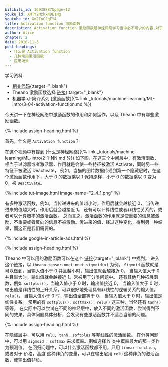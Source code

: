 ```yaml
---
bilibili_id: 16938887&page=12
youku_id: XMTY2MzkxNDE1Ng
youtube_id: Xm2InCJqFY4
title: Activation function 激励函数
description: Activation function 激励函数是神经网络学习当中必不可少的内容,对于不同种的问题,我们运用到的激励函数也会不同. 大家可以尝试不同种的激励函数看看效果哪种会好.
author: Alice
chapter: 2
date: 2016-11-3
post-headings:
  - 什么是 Activation function
  - 几种常用激活函数
  - 应用场景
---
```



学习资料:
  * [相关代码](https://github.com/unitytutorial/tutorials/blob/master/theanoTUT/theano7_activation_function.py){:target="_blank"}
  * Theano 激励函数选择 [链接](http://deeplearning.net/software/theano/library/tensor/nnet/nnet.html#theano.tensor.nnet.nnet.sigmoid){:target="_blank"}
  * 机器学习-简介系列 [激励函数]({% link _tutorials/machine-learning/ML-intro/3-04-activation-function.md %})


今天讲一下在神经网络中激励函数的作用和如何运作，以及 Theano 中有哪些激励函数。



{% include assign-heading.html %}

首先，什么是 `Activation function`？

在这个视频中有提到 [什么是神经网络]({% link _tutorials/machine-learning/ML-intro/2-1-NN.md %})
如下图，在这三个中间层中，有激活函数，相当于过滤器或者激活器，作用就是会使一些特征被激活 Activate，同时另一些特征不被激活 Deactivate，
例如，当猫的图片数据传递到第一个隐藏层时，在这个激励函数作用下，大于 0 的数据乘以 1 保持原样，小于 0 的数据乘以 0 变为 0，被 `Deactivate`。

{% include tut-image.html image-name="2_4_1.png" %}

有多种激活函数，例如，当传递进来的值越小时，作用后就会越接近 0， 当传递进来的值越大时，作用后就会越接近 1。
还有可以计算线性或者非线性关系的，或者可以计算概率的激活函数。
总而言之，激活函数的作用就是使重要的信息被激励，不重要或者反向的信息不被激励。传进来的值，经过这种变化，得到另一种结果，而这正是我们需要的。


{% include google-in-article-ads.html %}

{% include assign-heading.html %}

Theano 中可以用的激励函数可以在这个 [链接](http://deeplearning.net/software/theano/library/tensor/nnet/nnet.html){:target="_blank"} 中找到。
进入这个链接，以 `theano.tensor.nnet.nnet.sigmoid(x)` 为例。
`Sigmoid` 函数就是可以做到，当输入值小于 0 并且越小时，输出值就会越接近 0， 当输入值大于 0 并且越大时，输出值就会越接近 1。常被用于分类问题中。
还有其他几种拓展函数，例如 `softplus()`，当输入值小于 0 时，输出值接近 0， 当输入值大于 0 时，输出值是非线性的上升关系。可以很好地处理具有非线性的逻辑关系的输入值。
`relu()`， 当输入值小于 0 时，输出值全部等于 0， 当输入值大于 0 时，输出值是线性关系。
常用的有 `softplus()，softmax()，relu()` 这三种，当然还有 `tanh()` 等等。
在实际中可以尝试在不同的神经层中，放入不同的激活函数，尝试得到不同的效果。具体问题具体分析，会发现有些激活函数并不适合当前的问题。


{% include assign-heading.html %}

在隐藏层中，可以用 `relu, tanh, softplus` 等非线性的激活函数。
在分类问题中，可以用 `sigmoid ，softmax` 来求概率。例如选择 N 类中概率最大的那一类作为预测值。
在回归问题中，可以什么激活函数都不用，只用 `linear function`，或者对于 价格，高度 这种非负的变量，可以在输出层用 `relu` 这种非负的激活函数，使输出值非负。
